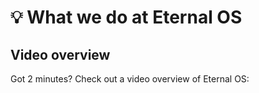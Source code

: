 # 💡 What we do at Eternal OS



## Video overview

Got 2 minutes? Check out a video overview of Eternal OS:

